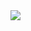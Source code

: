 <html>
  <head>
	</head>
	<body>
		<img src="https://curriculum-content.s3.amazonaws.com/web-development/circle_logo.jpg">
		</img>
	</body>
	</html>
